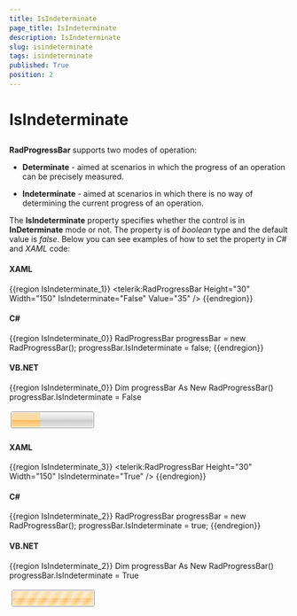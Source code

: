 ```yaml
---
title: IsIndeterminate
page_title: IsIndeterminate
description: IsIndeterminate
slug: isindeterminate
tags: isindeterminate
published: True
position: 2
---
```


# IsIndeterminate



## 

__RadProgressBar__ supports two modes of operation:

* __Determinate__ - aimed at scenarios in which the progress of an operation can be precisely measured.

* __Indeterminate__ - aimed at scenarios in which there is no way of determining the current progress of an operation.

The __IsIndeterminate__ property specifies whether the control is in __InDeterminate__ mode or not. The property is of *boolean* type and the default value is *false*. Below you can see examples of how to set the property in *C#* and *XAML* code:

#### __XAML__

{{region IsIndeterminate_1}}
	<telerik:RadProgressBar Height="30" Width="150" IsIndeterminate="False" Value="35" />
	{{endregion}}



#### __C#__

{{region IsIndeterminate_0}}
	RadProgressBar progressBar = new RadProgressBar();
	progressBar.IsIndeterminate = false;
	{{endregion}}



#### __VB.NET__

{{region IsIndeterminate_0}}
    Dim progressBar As New RadProgressBar()
    progressBar.IsIndeterminate = False

![](images/progress_horizontal.jpg)



#### __XAML__

{{region IsIndeterminate_3}}
	<telerik:RadProgressBar Height="30" Width="150" IsIndeterminate="True" />
	{{endregion}}



#### __C#__

{{region IsIndeterminate_2}}
	RadProgressBar progressBar = new RadProgressBar();
	progressBar.IsIndeterminate = true;
	{{endregion}}



#### __VB.NET__

{{region IsIndeterminate_2}}
    Dim progressBar As New RadProgressBar()
    progressBar.IsIndeterminate = True

![](images/progress_indeterminate.jpg)

